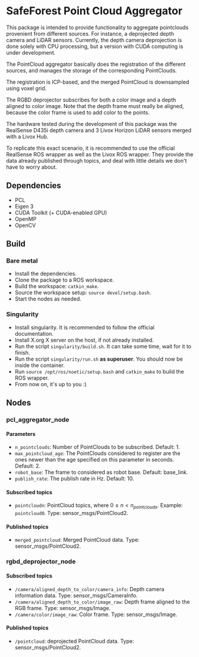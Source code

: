 # SafeForest Point Cloud Aggregator

This package is intended to provide functionality to aggregate pointclouds provenient from different sources. For instance, a deprojected depth camera and LiDAR sensors. Currently, the depth camera deprojection is done solely with CPU processing, but a version with CUDA computing is under development.

The PointCloud aggregator basically does the registration of the different sources, and manages the storage of the corresponding PointClouds.

The registration is ICP-based, and the merged PointCloud is downsampled using voxel grid.

The RGBD deprojector subscribes for both a color image and a depth aligned to color image. Note that the depth frame must really be aligned, because the color frame is used to add color to the points.

The hardware tested during the development of this package was the RealSense D435i depth camera and 3 Livox Horizon LiDAR sensors merged with a Livox Hub.

To replicate this exact scenario, it is recommended to use the official RealSense ROS wrapper as well as the Livox ROS wrapper. They provide the data already published through topics, and deal with little details we don't have to worry about.

## Dependencies
- PCL
- Eigen 3
- CUDA Toolkit (+ CUDA-enabled GPU)
- OpenMP
- OpenCV

## Build
### Bare metal
- Install the dependencies.
- Clone the package to a ROS workspace.
- Build the workspace: ```catkin_make```.
- Source the workspace setup: ```source devel/setup.bash```.
- Start the nodes as needed.

### Singularity
- Install singularity. It is recommended to follow the official documentation.
- Install X.org X server on the host, if not already installed.
- Run the script ```singularity/build.sh```. It can take some time, wait for it to finish.
- Run the script ```singularity/run.sh``` **as superuser**. You should now be inside the container.
- Run ```source /opt/ros/noetic/setup.bash``` and ```catkin_make``` to build the ROS wrapper.
- From now on, it's up to you :)

## Nodes
### pcl_aggregator_node
#### Parameters
- ```n_pointclouds```: Number of PointClouds to be subscribed. Default: 1.
- ```max_pointcloud_age```: The PointClouds considered to register are the ones newer than the age specified on this parameter in seconds. Default: 2.
- ```robot_base```: The frame to considered as robot base. Default: base_link.
- ```publish_rate```: The publish rate in Hz. Default: 10.
#### Subscribed topics
- ```pointcloudn```: PointCloud topics, where $0 \leq n < n_{pointclouds}$. Example: ```pointcloud0```. Type: sensor_msgs/PointCloud2.
#### Published topics
- ```merged_pointcloud```: Merged PointCloud data. Type: sensor_msgs/PointCloud2.

### rgbd_deprojector_node
#### Subscribed topics
- ```/camera/aligned_depth_to_color/camera_info```: Depth camera information data. Type: sensor_msgs/CameraInfo.
- ```/camera/aligned_depth_to_color/image_raw```: Depth frame aligned to the RGB frame. Type: sensor_msgs/Image.
- ```/camera/color/image_raw```: Color frame. Type: sensor_msgs/Image.
#### Published topics
- ```/pointcloud```: deprojected PointCloud data. Type: sensor_msgs/PointCloud2.

